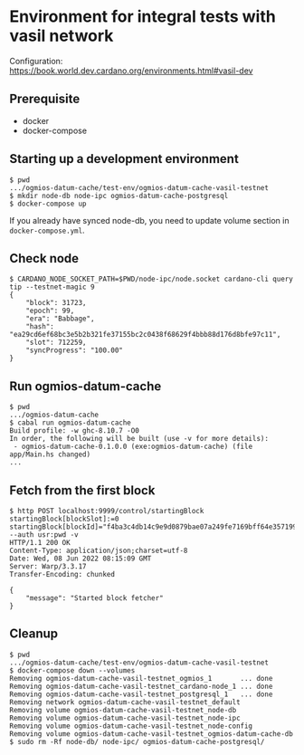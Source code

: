 # Environment for integral tests with vasil network

Configuration: https://book.world.dev.cardano.org/environments.html#vasil-dev

## Prerequisite

- docker
- docker-compose

## Starting up a development environment

``` shell
$ pwd
.../ogmios-datum-cache/test-env/ogmios-datum-cache-vasil-testnet
$ mkdir node-db node-ipc ogmios-datum-cache-postgresql
$ docker-compose up
```

If you already have synced node-db, you need to update volume section in `docker-compose.yml`.

## Check node

``` shellsession
$ CARDANO_NODE_SOCKET_PATH=$PWD/node-ipc/node.socket cardano-cli query tip --testnet-magic 9
{
    "block": 31723,
    "epoch": 99,
    "era": "Babbage",
    "hash": "ea29cd6ef68bc3e5b2b321fe37155bc2c0438f68629f4bbb88d176d8bfe97c11",
    "slot": 712259,
    "syncProgress": "100.00"
}
```

## Run ogmios-datum-cache

``` shellsession
$ pwd
.../ogmios-datum-cache
$ cabal run ogmios-datum-cache
Build profile: -w ghc-8.10.7 -O0
In order, the following will be built (use -v for more details):
 - ogmios-datum-cache-0.1.0.0 (exe:ogmios-datum-cache) (file app/Main.hs changed)
...
```

## Fetch from the first block

``` shellsession
$ http POST localhost:9999/control/startingBlock startingBlock[blockSlot]:=0 startingBlock[blockId]="f4ba3c4db14c9e9d0879bae07a249fe7169bff64e357199ffe5179cbfe83b19e" --auth usr:pwd -v
HTTP/1.1 200 OK
Content-Type: application/json;charset=utf-8
Date: Wed, 08 Jun 2022 08:15:09 GMT
Server: Warp/3.3.17
Transfer-Encoding: chunked

{
    "message": "Started block fetcher"
}

```

## Cleanup

``` shellsession
$ pwd
.../ogmios-datum-cache/test-env/ogmios-datum-cache-vasil-testnet
$ docker-compose down --volumes
Removing ogmios-datum-cache-vasil-testnet_ogmios_1       ... done
Removing ogmios-datum-cache-vasil-testnet_cardano-node_1 ... done
Removing ogmios-datum-cache-vasil-testnet_postgresql_1   ... done
Removing network ogmios-datum-cache-vasil-testnet_default
Removing volume ogmios-datum-cache-vasil-testnet_node-db
Removing volume ogmios-datum-cache-vasil-testnet_node-ipc
Removing volume ogmios-datum-cache-vasil-testnet_node-config
Removing volume ogmios-datum-cache-vasil-testnet_ogmios-datum-cache-db
$ sudo rm -Rf node-db/ node-ipc/ ogmios-datum-cache-postgresql/
```

